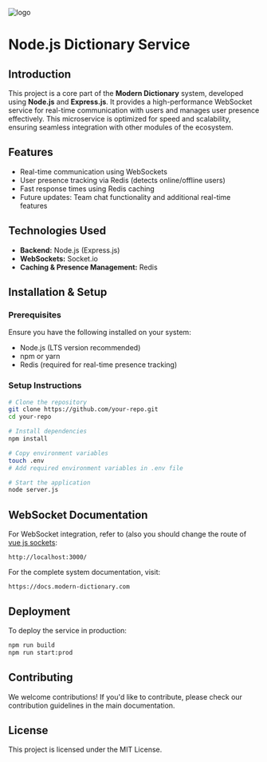 ![logo](https://github.com/user-attachments/assets/35ae7237-a1f6-4f48-98f3-9fa0ee6949cc)

# Node.js Dictionary Service

## Introduction
This project is a core part of the **Modern Dictionary** system, developed using **Node.js** and **Express.js**. It provides a high-performance WebSocket service for real-time communication with users and manages user presence effectively. This microservice is optimized for speed and scalability, ensuring seamless integration with other modules of the ecosystem.

## Features
- Real-time communication using WebSockets
- User presence tracking via Redis (detects online/offline users)
- Fast response times using Redis caching
- Future updates: Team chat functionality and additional real-time features

## Technologies Used
- **Backend:** Node.js (Express.js)
- **WebSockets:** Socket.io
- **Caching & Presence Management:** Redis

## Installation & Setup
### Prerequisites
Ensure you have the following installed on your system:
- Node.js (LTS version recommended)
- npm or yarn
- Redis (required for real-time presence tracking)

### Setup Instructions
```bash
# Clone the repository
git clone https://github.com/your-repo.git
cd your-repo

# Install dependencies
npm install

# Copy environment variables
touch .env
# Add required environment variables in .env file

# Start the application
node server.js
```

## WebSocket Documentation
For WebSocket integration, refer to (also you should change the route of [vue js sockets](https://github.com/modern-dictionary/main):
```
http://localhost:3000/
```
For the complete system documentation, visit:
```
https://docs.modern-dictionary.com
```

## Deployment
To deploy the service in production:
```bash
npm run build
npm run start:prod
```

## Contributing
We welcome contributions! If you'd like to contribute, please check our contribution guidelines in the main documentation.

## License
This project is licensed under the MIT License.

